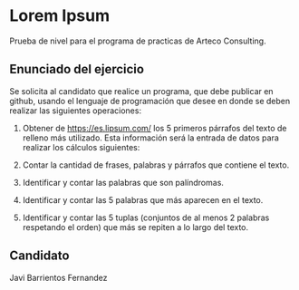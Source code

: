 Lorem Ipsum
===========

Prueba de nivel para el programa de practicas de Arteco Consulting.

## Enunciado del ejercicio

Se solicita al candidato que realice un programa, que debe publicar en github, usando el lenguaje
de programación que desee en donde se deben realizar las siguientes operaciones:

1. Obtener de https://es.lipsum.com/ los 5 primeros párrafos del texto de relleno más
utilizado. Esta información será la entrada de datos para realizar los cálculos siguientes:

2. Contar la cantidad de frases, palabras y párrafos que contiene el texto.

3. Identificar y contar las palabras que son palíndromas.

4. Identificar y contar las 5 palabras que más aparecen en el texto.

5. Identificar y contar las 5 tuplas (conjuntos de al menos 2 palabras respetando el orden)
que más se repiten a lo largo del texto.

## Candidato

Javi Barrientos Fernandez

